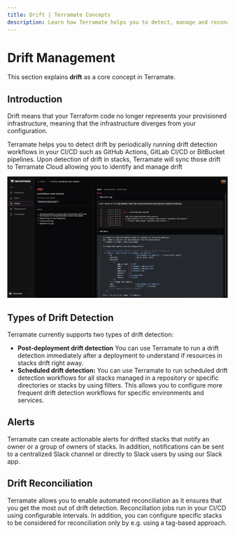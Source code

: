 ```yaml
---
title: Drift | Terramate Concepts
description: Learn how Terramate helps you to detect, manage and reconcile drift.
---
```


# Drift Management

This section explains **drift** as a core concept in Terramate.

## Introduction

Drift means that your Terraform code no longer represents your provisioned infrastructure, meaning that the infrastructure
diverges from your configuration.

Terramate helps you to detect drift by periodically running drift detection workflows in your CI/CD such as GitHub Actions, GitLab CI/CD or BitBucket pipelines. Upon detection of drift in stacks, Terramate will sync those drift to Terramate Cloud allowing
you to identify and manage drift

![Drift in Terramate Cloud](../assets/drift/drift.png)

## Types of Drift Detection

Terramate currently supports two types of drift detection:

- **Post-deployment drift detection** You can use Terramate to run a drift detection immediately after a deployment
to understand if resources in stacks drift right away.
- **Scheduled drift detection:** You can use Terramate to run scheduled drift detection workflows for all stacks managed
in a repository or specific directories or stacks by using filters. This allows you to configure more frequent drift
detection workflows for specific environments and services.

## Alerts

Terramate can create actionable alerts for drifted stacks that notify an owner or a group of owners of stacks.
In addition, notifications can be sent to a centralized Slack channel or directly to Slack users by using our Slack app.

## Drift Reconciliation

Terramate allows you to enable automated reconciliation as it ensures that you get the most out of drift detection.
Reconciliation jobs run in your CI/CD using configurable intervals. In addition, you can configure specific stacks to be
considered for reconciliation only by e.g. using a tag-based approach.

